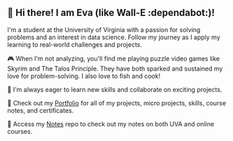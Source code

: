 ## 👋 Hi there! I am Eva (like Wall-E :dependabot:)! 

I'm a student at the University of Virginia with a passion for solving problems and an interest in data science. Follow my journey as I apply my learning to real-world challenges and projects.

🎮 When I'm not analyzing, you'll find me playing puzzle video games like Skyrim and The Talos Principle. They have both sparked and sustained my love for problem-solving. I also love to fish and cook!

🚀 I'm always eager to learn new skills and collaborate on exciting projects.

🌱 Check out my [Portfolio](https://github.com/eva-butler/Portfolio) for all of my projects, micro projects, skills, course notes, and certificates.

💬 Access my [Notes](https://github.com/eva-butler/Notes) repo to check out my notes on both UVA and online courses.

<!--
**eva-butler/eva-butler** is a ✨ _special_ ✨ repository because its `README.md` (this file) appears on your GitHub profile.

Here are some ideas to get you started:

- 🔭 I’m currently working on ...
- 🌱 I’m currently learning ...
- 👯 I’m looking to collaborate on ...
- 🤔 I’m looking for help with ...
- 💬 Ask me about ...
- 📫 How to reach me: ...
- 😄 Pronouns: ...
- ⚡ Fun fact: ...
-->
